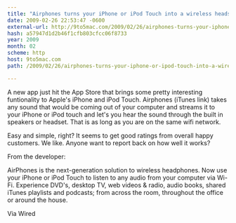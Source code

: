 ```yaml
---
title: "Airphones turns your iPhone or iPod Touch into a wireless headset"
date: 2009-02-26 22:53:47 -0600
external-url: http://9to5mac.com/2009/02/26/airphones-turns-your-iphone-or-ipod-touch-into-a-wireless-headset/
hash: a57947d1d2b46f1cfb803cfcc06f8733
year: 2009
month: 02
scheme: http
host: 9to5mac.com
path: /2009/02/26/airphones-turns-your-iphone-or-ipod-touch-into-a-wireless-headset/

---
```


A new app just hit the App Store that brings some pretty interesting funtionality to Apple's iPhone and iPod Touch. Airphones (iTunes link) takes any sound that would be coming out of your computer and streams it to your iPhone or iPod touch and let's you hear the sound through the built in speakers or headset. That is as long as you are on the same wifi network.

Easy and simple, right? It seems to get good ratings from overall happy customers. We like. Anyone want to report back on how well it works?



From the developer:  

AirPhones is the next-generation solution to wireless headphones. Now use your iPhone or iPod Touch to listen        to any audio from        your computer via Wi-Fi.  Experience DVD's, desktop TV, web videos & radio, audio books, shared iTunes playlists and podcasts; from across the room, throughout the office or around the house.

Via Wired
